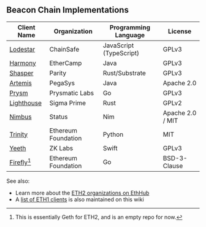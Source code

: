 <!-- TITLE: ETH2 Clients -->
<!-- SUBTITLE: A list of Ethereum 2.0 clients -->

## Beacon Chain Implementations

|Client Name|Organization|Programming Language|License|
|---|---|---|---|
|[Lodestar](https://github.com/ChainSafeSystems/lodestar_chain)|ChainSafe|JavaScript (TypeScript)|GPLv3|
|[Harmony](https://github.com/ethereum/ethereumj/tree/research/sharding)|EtherCamp|Java|GPLv3|
|[Shasper](https://github.com/paritytech/shasper)|Parity|Rust/Substrate|GPLv3|
|[Artemis](https://github.com/PegaSysEng/artemis)|PegaSys|Java|Apache 2.0|
|[Prysm](https://github.com/prysmaticlabs/prysm)|Prysmatic Labs|Go|GPLv3|
|[Lighthouse](https://github.com/sigp/lighthouse)|Sigma Prime|Rust|GPLv2|
|[Nimbus](https://github.com/status-im/nimbus)|Status|Nim|Apache 2.0 / MIT|
|[Trinity](https://github.com/ethereum/beacon_chain)|Ethereum Foundation|Python|MIT|
|[Yeeth](https://github.com/yeeth/BeaconChain.swift)|ZK Labs|Swift|GPLv3|
|[Firefly](https://github.com/ethereum/firefly)[^firefly]|Ethereum Foundation|Go|BSD-3-Clause|

[^firefly]: This is essentially Geth for ETH2, and is an empty repo for now.

See also:

* Learn more about the [ETH2 organizations on EthHub](https://docs.ethhub.io/ethereum-roadmap/ethereum-2.0/eth2.0-teams/teams-building-eth2.0)
* A [list of ETH1 clients](/eth1/clients) is also maintained on this wiki